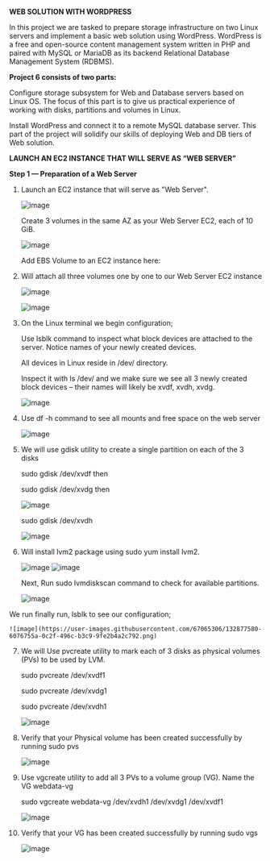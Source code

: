 **WEB SOLUTION WITH WORDPRESS**

In this project we are tasked to prepare storage infrastructure on two Linux servers and implement a basic web solution using WordPress. 
WordPress is a free and open-source content management system written in PHP and paired with MySQL or MariaDB as its backend Relational Database Management System (RDBMS).

**Project 6 consists of two parts:**

Configure storage subsystem for Web and Database servers based on Linux OS. 
The focus of this part is to give us practical experience of working with disks, partitions and volumes in Linux.

Install WordPress and connect it to a remote MySQL database server. 
This part of the project will solidify our skills of deploying Web and DB tiers of Web solution.

**LAUNCH AN EC2 INSTANCE THAT WILL SERVE AS “WEB SERVER”**

**Step 1 — Preparation of a Web Server**

1. Launch an EC2 instance that will serve as "Web Server".

   ![image](https://user-images.githubusercontent.com/67065306/132765248-e5a9ae85-94a1-4046-a22c-68e3013e7bb4.png)

   
   Create 3 volumes in the same AZ as your Web Server EC2, each of 10 GiB.
   
   ![image](https://user-images.githubusercontent.com/67065306/132765098-067d3d69-0b9c-4f30-941f-022ce324cebc.png)

   Add EBS Volume to an EC2 instance here:
   
2. Will attach all three volumes one by one to our Web Server EC2 instance

   ![image](https://user-images.githubusercontent.com/67065306/132767029-1b348425-2865-4f82-ba6f-827be3da4780.png)

   ![image](https://user-images.githubusercontent.com/67065306/132767183-3a550279-4c14-4afe-bf35-e25d33233dfc.png)
   
3. On the Linux terminal we begin configuration;

   Use lsblk command to inspect what block devices are attached to the server. Notice names of your newly created devices. 
   
   All devices in Linux reside in /dev/ directory.
   
   Inspect it with ls /dev/ and we make sure we see all 3 newly created block devices  – their names will likely be xvdf, xvdh, xvdg.
  
    ![image](https://user-images.githubusercontent.com/67065306/132767999-6f44d028-47b8-40ed-be77-b651b1754cc3.png)

4. Use df -h command to see all mounts and free space on the web server
    
    ![image](https://user-images.githubusercontent.com/67065306/132769092-0f3e8594-1d9d-4113-b787-d94a1fe6a393.png)

5. We will use gdisk utility to create a single partition on each of the 3 disks

   sudo gdisk /dev/xvdf  then 
   
   sudo gdisk /dev/xvdg  then 
   
     ![image](https://user-images.githubusercontent.com/67065306/132874875-ed5044f1-f55b-428b-91a0-face95841222.png)

   sudo gdisk /dev/xvdh
   
    ![image](https://user-images.githubusercontent.com/67065306/132875889-a8a5d3fc-8939-4387-bef0-ad6e6b629449.png)


 6. Will install lvm2 package using sudo yum install lvm2. 
    
     ![image](https://user-images.githubusercontent.com/67065306/132772267-6bee1afc-51d0-4c18-a97f-81dd2629b715.png)
     ![image](https://user-images.githubusercontent.com/67065306/132772329-725225df-71ec-42f3-a0e3-3b8a74967c84.png)

     Next, Run sudo lvmdiskscan command to check for available partitions.
   
     ![image](https://user-images.githubusercontent.com/67065306/132876517-a36acc32-13fa-4557-a359-25dce53ac69c.png)

   We run finally run, lsblk to see our configuration;
   
    ![image](https://user-images.githubusercontent.com/67065306/132877580-6076755a-0c2f-496c-b3c9-9fe2b4a2c792.png)
    
   
 7. We will Use pvcreate utility to mark each of 3 disks as physical volumes (PVs) to be used by LVM.
   
    sudo pvcreate /dev/xvdf1
    
    sudo pvcreate /dev/xvdg1
    
    sudo pvcreate /dev/xvdh1
    
    ![image](https://user-images.githubusercontent.com/67065306/132878284-50b19d79-e610-42c9-99bd-194ac788538a.png)
    
 8. Verify that your Physical volume has been created successfully by running sudo pvs
    
    ![image](https://user-images.githubusercontent.com/67065306/132878424-8d849639-1472-44e2-ac07-0c25d3a78c3e.png)

 9. Use vgcreate utility to add all 3 PVs to a volume group (VG). Name the VG webdata-vg

      sudo vgcreate webdata-vg /dev/xvdh1 /dev/xvdg1 /dev/xvdf1
      
    ![image](https://user-images.githubusercontent.com/67065306/132879077-b6c7a665-a53a-4a47-a60b-a9d09789f8d2.png)

 10. Verify that your VG has been created successfully by running sudo vgs
 
     ![image](https://user-images.githubusercontent.com/67065306/132879434-a3106bbf-7c31-4b22-8877-c4d5c2a6dc94.png)
     
     
     
     

 
     


